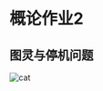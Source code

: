 # 概论作业2

## 图灵与停机问题

![cat](https://developers.weixin.qq.com/miniprogram/dev/image/cat/2.png?t=18092914)
